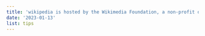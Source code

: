 ```yaml
---
title: 'wikipedia is hosted by the Wikimedia Foundation, a non-profit organization that also hosts a range of other projects.'
date: '2023-01-13'
list: tips
---
```


